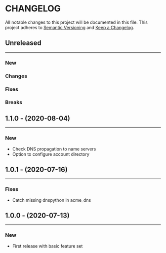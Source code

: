 # CHANGELOG

All notable changes to this project will be documented in this file.
This project adheres to [Semantic Versioning](http://semver.org/) and [Keep a Changelog](http://keepachangelog.com/).



## Unreleased
---

### New

### Changes

### Fixes

### Breaks


## 1.1.0 - (2020-08-04)
---

### New
* Check DNS propagation to name servers
* Option to configure account directory


## 1.0.1 - (2020-07-16)
---

### Fixes
* Catch missing dnspython in acme_dns


## 1.0.0 - (2020-07-13)
---

### New
* First release with basic feature set


